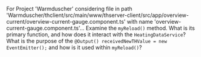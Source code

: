 For Project 'Warmduscher' considering file in path 'Warmduscher/thclient/src/main/www/thserver-client/src/app/overview-current/overview-current-gauge.component.ts' with name 'overview-current-gauge.component.ts'... 
Examine the `myReload()` method. What is its primary function, and how does it interact with the `HeatingDataService`? What is the purpose of the `@Output() receivedNewTHValue = new EventEmitter();` and how is it used within `myReload()`?